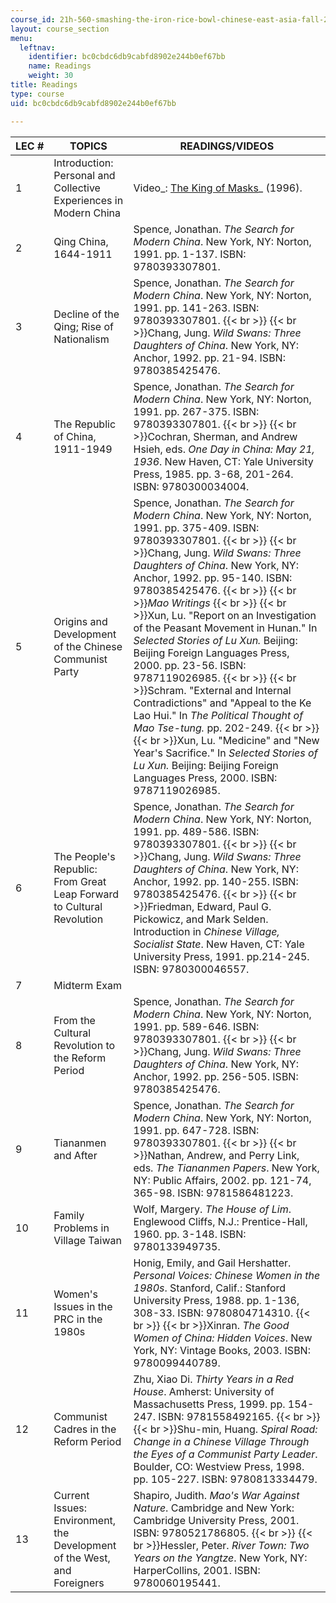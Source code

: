 ```yaml
---
course_id: 21h-560-smashing-the-iron-rice-bowl-chinese-east-asia-fall-2004
layout: course_section
menu:
  leftnav:
    identifier: bc0cbdc6db9cabfd8902e244b0ef67bb
    name: Readings
    weight: 30
title: Readings
type: course
uid: bc0cbdc6db9cabfd8902e244b0ef67bb

---
```


| LEC # | TOPICS | READINGS/VIDEOS |
| --- | --- | --- |
| 1 | Introduction: Personal and Collective Experiences in Modern China | Video_: [The King of Masks](http://www.imdb.com/title/tt0115669/)_ (1996). |
| 2 | Qing China, 1644-1911 | Spence, Jonathan. _The Search for Modern China_. New York, NY: Norton, 1991. pp. 1-137. ISBN: 9780393307801. |
| 3 | Decline of the Qing; Rise of Nationalism | Spence, Jonathan. _The Search for Modern China_. New York, NY: Norton, 1991. pp. 141-263. ISBN: 9780393307801.  {{< br >}}  {{< br >}}Chang, Jung. _Wild Swans: Three Daughters of China_. New York, NY: Anchor, 1992. pp. 21-94. ISBN: 9780385425476. |
| 4 | The Republic of China, 1911-1949 | Spence, Jonathan. _The Search for Modern China_. New York, NY: Norton, 1991. pp. 267-375. ISBN: 9780393307801.  {{< br >}}  {{< br >}}Cochran, Sherman, and Andrew Hsieh, eds. _One Day in China: May 21, 1936_. New Haven, CT: Yale University Press, 1985. pp. 3-68, 201-264. ISBN: 9780300034004. |
| 5 | Origins and Development of the Chinese Communist Party | Spence, Jonathan. _The Search for Modern China_. New York, NY: Norton, 1991. pp. 375-409. ISBN: 9780393307801.  {{< br >}}  {{< br >}}Chang, Jung. _Wild Swans: Three Daughters of China_. New York, NY: Anchor, 1992. pp. 95-140. ISBN: 9780385425476.  {{< br >}}  {{< br >}}_Mao Writings_  {{< br >}}  {{< br >}}Xun, Lu. "Report on an Investigation of the Peasant Movement in Hunan." In _Selected Stories of Lu Xun._ Beijing: Beijing Foreign Languages Press, 2000. pp. 23-56. ISBN: 9787119026985.  {{< br >}}  {{< br >}}Schram. "External and Internal Contradictions" and "Appeal to the Ke Lao Hui." In _The Political Thought of Mao Tse-tung._ pp. 202-249.  {{< br >}}  {{< br >}}Xun, Lu. "Medicine" and "New Year's Sacrifice." In _Selected Stories of Lu Xun._ Beijing: Beijing Foreign Languages Press, 2000. ISBN: 9787119026985. |
| 6 | The People's Republic: From Great Leap Forward to Cultural Revolution | Spence, Jonathan. _The Search for Modern China_. New York, NY: Norton, 1991. pp. 489-586. ISBN: 9780393307801.  {{< br >}}  {{< br >}}Chang, Jung. _Wild Swans: Three Daughters of China_. New York, NY: Anchor, 1992. pp. 140-255. ISBN: 9780385425476.  {{< br >}}  {{< br >}}Friedman, Edward, Paul G. Pickowicz, and Mark Selden. Introduction in _Chinese Village, Socialist State_. New Haven, CT: Yale University Press, 1991. pp.214-245. ISBN: 9780300046557. |
| 7 | Midterm Exam | &nbsp; |
| 8 | From the Cultural Revolution to the Reform Period | Spence, Jonathan. _The Search for Modern China_. New York, NY: Norton, 1991. pp. 589-646. ISBN: 9780393307801.  {{< br >}}  {{< br >}}Chang, Jung. _Wild Swans: Three Daughters of China_. New York, NY: Anchor, 1992. pp. 256-505. ISBN: 9780385425476. |
| 9 | Tiananmen and After | Spence, Jonathan. _The Search for Modern China_. New York, NY: Norton, 1991. pp. 647-728. ISBN: 9780393307801.  {{< br >}}  {{< br >}}Nathan, Andrew, and Perry Link, eds. _The Tiananmen Papers_. New York, NY: Public Affairs, 2002. pp. 121-74, 365-98. ISBN: 9781586481223. |
| 10 | Family Problems in Village Taiwan | Wolf, Margery. _The House of Lim_. Englewood Cliffs, N.J.: Prentice-Hall, 1960. pp. 3-148. ISBN: 9780133949735. |
| 11 | Women's Issues in the PRC in the 1980s | Honig, Emily, and Gail Hershatter. _Personal Voices: Chinese Women in the 1980s_. Stanford, Calif.: Stanford University Press, 1988. pp. 1-136, 308-33. ISBN: 9780804714310.  {{< br >}}  {{< br >}}Xinran. _The Good Women of China: Hidden Voices_. New York, NY: Vintage Books, 2003. ISBN: 9780099440789. |
| 12 | Communist Cadres in the Reform Period | Zhu, Xiao Di. _Thirty Years in a Red House_. Amherst: University of Massachusetts Press, 1999. pp. 154-247. ISBN: 9781558492165.  {{< br >}}  {{< br >}}Shu-min, Huang. _Spiral Road: Change in a Chinese Village Through the Eyes of a Communist Party Leader_. Boulder, CO: Westview Press, 1998. pp. 105-227. ISBN: 9780813334479. |
| 13 | Current Issues: Environment, the Development of the West, and Foreigners | Shapiro, Judith. _Mao's War Against Nature_. Cambridge and New York: Cambridge University Press, 2001. ISBN: 9780521786805.  {{< br >}}  {{< br >}}Hessler, Peter. _River Town: Two Years on the Yangtze_. New York, NY: HarperCollins, 2001. ISBN: 9780060195441.